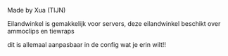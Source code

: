 Made by Xua (TIJN)

Eilandwinkel is gemakkelijk voor servers, deze eilandwinkel beschikt over ammoclips en tiewraps

dit is allemaal aanpasbaar in de config wat je erin wilt!!
